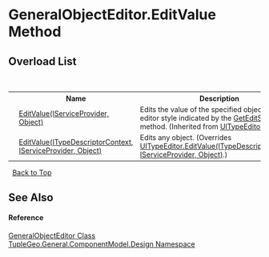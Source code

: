 # GeneralObjectEditor.EditValue Method 
 


## Overload List
&nbsp;<table><tr><th></th><th>Name</th><th>Description</th></tr><tr><td>![Public method](media/pubmethod.gif "Public method")</td><td><a href="http://msdn2.microsoft.com/en-us/library/2z11414w" target="_blank">EditValue(IServiceProvider, Object)</a></td><td>
Edits the value of the specified object using the editor style indicated by the <a href="http://msdn2.microsoft.com/en-us/library/tcy8b8za" target="_blank">GetEditStyle()</a> method.
 (Inherited from <a href="http://msdn2.microsoft.com/en-us/library/92s1974b" target="_blank">UITypeEditor</a>.)</td></tr><tr><td>![Public method](media/pubmethod.gif "Public method")</td><td><a href="M_TupleGeo_General_ComponentModel_Design_GeneralObjectEditor_EditValue">EditValue(ITypeDescriptorContext, IServiceProvider, Object)</a></td><td>
Edits any object.
 (Overrides <a href="http://msdn2.microsoft.com/en-us/library/yezs56kx" target="_blank">UITypeEditor.EditValue(ITypeDescriptorContext, IServiceProvider, Object)</a>.)</td></tr></table>&nbsp;
<a href="#generalobjecteditor.editvalue-method">Back to Top</a>

## See Also


#### Reference
<a href="T_TupleGeo_General_ComponentModel_Design_GeneralObjectEditor">GeneralObjectEditor Class</a><br /><a href="N_TupleGeo_General_ComponentModel_Design">TupleGeo.General.ComponentModel.Design Namespace</a><br />